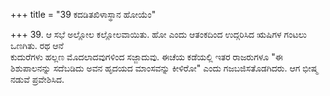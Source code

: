+++
title = "39 ಕದಡಿತಖಿಳಾಸ್ಥಾನ ಹೋಯೆಂ"

+++
39. ಆ ಸಭೆ ಅಲ್ಲೋಲ ಕಲ್ಲೋಲವಾಯಿತು. ಹೋ ಎಂದು ಆತಂಕದಿಂದ ಉದ್ಗರಿಸಿದ ಋಷಿಗಳ ಗಂಟಲು ಒಣಗಿತು. ರಥ ಆನೆ   
ಕುದುರೆಗಳು ಹಲ್ಲಣ ಮೊದಲಾದವುಗಳಿಂದ ಸಜ್ಜಾದುವು. ಈಚೆಯ ಕಡೆಯಲ್ಲಿ ಇತರ ರಾಜರುಗಳೂ "ಈ ಶಿಶುಪಾಲನನ್ನು ಸದೆಬಡಿದು ಅವನ ಹೃದಯದ ಮಾಂಸವನ್ನು ಕೀಳಿರೋ" ಎಂದು ಗಜಬಜಿಸತೊಡಗಿದರು. ಆಗ ಭೀಷ್ಮ ನಡುವೆ ಪ್ರವೇಶಿಸಿದ.